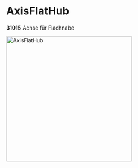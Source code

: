 # AxisFlatHub

__31015__ Achse für Flachnabe

<img width="333" alt="AxisFlatHub" src="https://user-images.githubusercontent.com/48654609/167176185-63ac3eab-88c9-46c6-9b66-8d2fdff0ada0.png">
